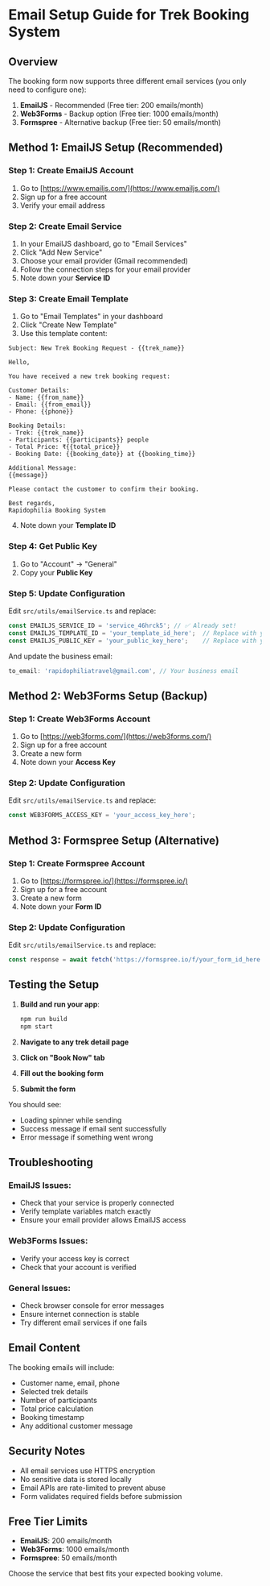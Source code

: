 # Email Setup Guide for Trek Booking System

## Overview
The booking form now supports three different email services (you only need to configure one):

1. **EmailJS** - Recommended (Free tier: 200 emails/month)
2. **Web3Forms** - Backup option (Free tier: 1000 emails/month) 
3. **Formspree** - Alternative backup (Free tier: 50 emails/month)

## Method 1: EmailJS Setup (Recommended)

### Step 1: Create EmailJS Account
1. Go to [https://www.emailjs.com/](https://www.emailjs.com/)
2. Sign up for a free account
3. Verify your email address

### Step 2: Create Email Service
1. In your EmailJS dashboard, go to "Email Services"
2. Click "Add New Service"
3. Choose your email provider (Gmail recommended)
4. Follow the connection steps for your email provider
5. Note down your **Service ID**

### Step 3: Create Email Template
1. Go to "Email Templates" in your dashboard
2. Click "Create New Template"
3. Use this template content:

```
Subject: New Trek Booking Request - {{trek_name}}

Hello,

You have received a new trek booking request:

Customer Details:
- Name: {{from_name}}
- Email: {{from_email}}
- Phone: {{phone}}

Booking Details:
- Trek: {{trek_name}}
- Participants: {{participants}} people
- Total Price: ₹{{total_price}}
- Booking Date: {{booking_date}} at {{booking_time}}

Additional Message:
{{message}}

Please contact the customer to confirm their booking.

Best regards,
Rapidophilia Booking System
```

4. Note down your **Template ID**

### Step 4: Get Public Key
1. Go to "Account" → "General"
2. Copy your **Public Key**

### Step 5: Update Configuration
Edit `src/utils/emailService.ts` and replace:

```typescript
const EMAILJS_SERVICE_ID = 'service_46hrck5'; // ✅ Already set!
const EMAILJS_TEMPLATE_ID = 'your_template_id_here';  // Replace with your template ID
const EMAILJS_PUBLIC_KEY = 'your_public_key_here';    // Replace with your public key
```

And update the business email:
```typescript
to_email: 'rapidophiliatravel@gmail.com', // Your business email
```

## Method 2: Web3Forms Setup (Backup)

### Step 1: Create Web3Forms Account
1. Go to [https://web3forms.com/](https://web3forms.com/)
2. Sign up for a free account
3. Create a new form
4. Note down your **Access Key**

### Step 2: Update Configuration
Edit `src/utils/emailService.ts` and replace:

```typescript
const WEB3FORMS_ACCESS_KEY = 'your_access_key_here';
```

## Method 3: Formspree Setup (Alternative)

### Step 1: Create Formspree Account
1. Go to [https://formspree.io/](https://formspree.io/)
2. Sign up for a free account
3. Create a new form
4. Note down your **Form ID**

### Step 2: Update Configuration
Edit `src/utils/emailService.ts` and replace:

```typescript
const response = await fetch('https://formspree.io/f/your_form_id_here', {
```

## Testing the Setup

1. **Build and run your app**:
   ```bash
   npm run build
   npm start
   ```

2. **Navigate to any trek detail page**
3. **Click on "Book Now" tab**
4. **Fill out the booking form**
5. **Submit the form**

You should see:
- Loading spinner while sending
- Success message if email sent successfully
- Error message if something went wrong

## Troubleshooting

### EmailJS Issues:
- Check that your service is properly connected
- Verify template variables match exactly
- Ensure your email provider allows EmailJS access

### Web3Forms Issues:
- Verify your access key is correct
- Check that your account is verified

### General Issues:
- Check browser console for error messages
- Ensure internet connection is stable
- Try different email services if one fails

## Email Content
The booking emails will include:
- Customer name, email, phone
- Selected trek details
- Number of participants
- Total price calculation
- Booking timestamp
- Any additional customer message

## Security Notes
- All email services use HTTPS encryption
- No sensitive data is stored locally
- Email APIs are rate-limited to prevent abuse
- Form validates required fields before submission

## Free Tier Limits
- **EmailJS**: 200 emails/month
- **Web3Forms**: 1000 emails/month  
- **Formspree**: 50 emails/month

Choose the service that best fits your expected booking volume.